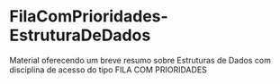 # FilaComPrioridades-EstruturaDeDados
 Material oferecendo um breve resumo sobre Estruturas de Dados com disciplina de acesso do tipo FILA COM PRIORIDADES

